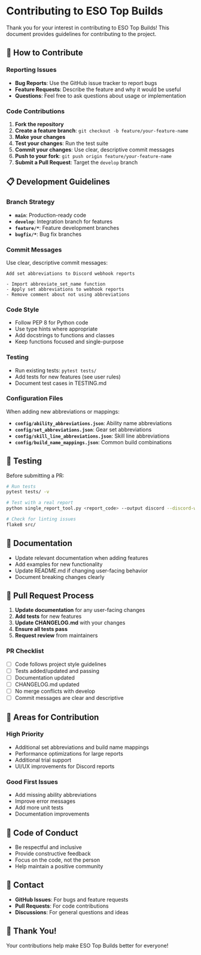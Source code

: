 # Contributing to ESO Top Builds

Thank you for your interest in contributing to ESO Top Builds! This document provides guidelines for contributing to the project.

## 🌟 How to Contribute

### Reporting Issues

- **Bug Reports**: Use the GitHub issue tracker to report bugs
- **Feature Requests**: Describe the feature and why it would be useful
- **Questions**: Feel free to ask questions about usage or implementation

### Code Contributions

1. **Fork the repository**
2. **Create a feature branch**: `git checkout -b feature/your-feature-name`
3. **Make your changes**
4. **Test your changes**: Run the test suite
5. **Commit your changes**: Use clear, descriptive commit messages
6. **Push to your fork**: `git push origin feature/your-feature-name`
7. **Submit a Pull Request**: Target the `develop` branch

## 📋 Development Guidelines

### Branch Strategy

- **`main`**: Production-ready code
- **`develop`**: Integration branch for features
- **`feature/*`**: Feature development branches
- **`bugfix/*`**: Bug fix branches

### Commit Messages

Use clear, descriptive commit messages:

```
Add set abbreviations to Discord webhook reports

- Import abbreviate_set_name function
- Apply set abbreviations to webhook reports
- Remove comment about not using abbreviations
```

### Code Style

- Follow PEP 8 for Python code
- Use type hints where appropriate
- Add docstrings to functions and classes
- Keep functions focused and single-purpose

### Testing

- Run existing tests: `pytest tests/`
- Add tests for new features (see user rules)
- Document test cases in TESTING.md

### Configuration Files

When adding new abbreviations or mappings:

- **`config/ability_abbreviations.json`**: Ability name abbreviations
- **`config/set_abbreviations.json`**: Gear set abbreviations
- **`config/skill_line_abbreviations.json`**: Skill line abbreviations
- **`config/build_name_mappings.json`**: Common build combinations

## 🧪 Testing

Before submitting a PR:

```bash
# Run tests
pytest tests/ -v

# Test with a real report
python single_report_tool.py <report_code> --output discord --discord-webhook-post

# Check for linting issues
flake8 src/
```

## 📝 Documentation

- Update relevant documentation when adding features
- Add examples for new functionality
- Update README.md if changing user-facing behavior
- Document breaking changes clearly

## 🔄 Pull Request Process

1. **Update documentation** for any user-facing changes
2. **Add tests** for new features
3. **Update CHANGELOG.md** with your changes
4. **Ensure all tests pass**
5. **Request review** from maintainers

### PR Checklist

- [ ] Code follows project style guidelines
- [ ] Tests added/updated and passing
- [ ] Documentation updated
- [ ] CHANGELOG.md updated
- [ ] No merge conflicts with develop
- [ ] Commit messages are clear and descriptive

## 🎯 Areas for Contribution

### High Priority

- Additional set abbreviations and build name mappings
- Performance optimizations for large reports
- Additional trial support
- UI/UX improvements for Discord reports

### Good First Issues

- Add missing ability abbreviations
- Improve error messages
- Add more unit tests
- Documentation improvements

## 🤝 Code of Conduct

- Be respectful and inclusive
- Provide constructive feedback
- Focus on the code, not the person
- Help maintain a positive community

## 📧 Contact

- **GitHub Issues**: For bugs and feature requests
- **Pull Requests**: For code contributions
- **Discussions**: For general questions and ideas

## 🙏 Thank You!

Your contributions help make ESO Top Builds better for everyone!

